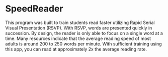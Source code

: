 # SpeedReader

This program was built to train students read faster utilizing Rapid Serial Visual Presentation (RSVP). 
With RSVP, words are presented quickly in succession. 
By design, the reader is only able to focus on a single word at a time. 
Many resources indicate that the average reading speed of most adults is around 200 to 250 words per minute.
With sufficient training using this app, you can read at approximately 2x the average reading rate.
